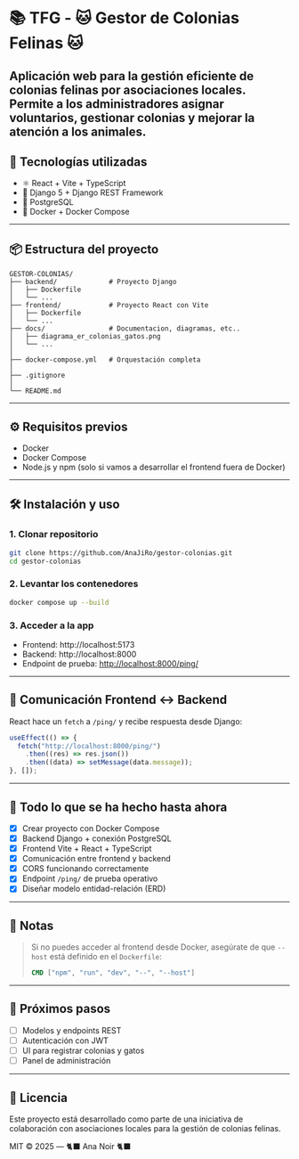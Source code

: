 # 📚 TFG - 🐱 Gestor de Colonias Felinas 🐱

Aplicación web para la gestión eficiente de colonias felinas por asociaciones locales. Permite a los administradores asignar voluntarios, gestionar colonias y mejorar la atención a los animales.
---

## 🚀 Tecnologías utilizadas

- ⚛️ React + Vite + TypeScript
- 🐍 Django 5 + Django REST Framework
- 🐘 PostgreSQL
- 🐳 Docker + Docker Compose

---

## 📦 Estructura del proyecto

```
GESTOR-COLONIAS/
├── backend/             # Proyecto Django
│   ├── Dockerfile
│   └── ...
├── frontend/            # Proyecto React con Vite
│   ├── Dockerfile
│   └── ...
├── docs/                # Documentacion, diagramas, etc..
│   ├── diagrama_er_colonias_gatos.png
│   └── ...
│
├── docker-compose.yml   # Orquestación completa
│
├── .gitignore
│
└── README.md
```

---

## ⚙️ Requisitos previos

- Docker
- Docker Compose
- Node.js y npm (solo si vamos a desarrollar el frontend fuera de Docker)

---

## 🛠️ Instalación y uso

### 1. Clonar repositorio

```bash
git clone https://github.com/AnaJiRo/gestor-colonias.git
cd gestor-colonias
```

### 2. Levantar los contenedores

```bash
docker compose up --build
```

### 3. Acceder a la app

- Frontend: http://localhost:5173
- Backend: http://localhost:8000
- Endpoint de prueba: [http://localhost:8000/ping/](http://localhost:8000/ping/)

---

## 💬 Comunicación Frontend ↔ Backend

React hace un `fetch` a `/ping/` y recibe respuesta desde Django:

```ts
useEffect(() => {
  fetch("http://localhost:8000/ping/")
    .then((res) => res.json())
    .then((data) => setMessage(data.message));
}, []);
```

---

## 📝 Todo lo que se ha hecho hasta ahora

- [x] Crear proyecto con Docker Compose
- [x] Backend Django + conexión PostgreSQL
- [x] Frontend Vite + React + TypeScript
- [x] Comunicación entre frontend y backend
- [x] CORS funcionando correctamente
- [x] Endpoint `/ping/` de prueba operativo
- [x] Diseñar modelo entidad-relación (ERD)

---

## 📌 Notas

> Si no puedes acceder al frontend desde Docker, asegúrate de que `--host` está definido en el `Dockerfile`:
>
> ```Dockerfile
> CMD ["npm", "run", "dev", "--", "--host"]
> ```

---

## 🐾 Próximos pasos

- [ ] Modelos y endpoints REST
- [ ] Autenticación con JWT
- [ ] UI para registrar colonias y gatos
- [ ] Panel de administración

---

## 📄 Licencia

Este proyecto está desarrollado como parte de una iniciativa de colaboración con asociaciones locales para la gestión de colonias felinas.

MIT © 2025 — 🐈‍⬛ Ana Noir 🐈‍⬛
